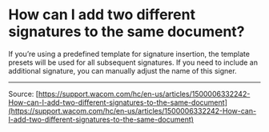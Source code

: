 # How can I add two different signatures to the same document?

If you’re using a predefined template for signature insertion, the template presets will be used for all subsequent signatures. If you need to include an additional signature, you can manually adjust the name of this signer.

---
Source: [https://support.wacom.com/hc/en-us/articles/1500006332242-How-can-I-add-two-different-signatures-to-the-same-document](https://support.wacom.com/hc/en-us/articles/1500006332242-How-can-I-add-two-different-signatures-to-the-same-document)
